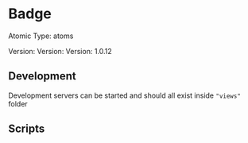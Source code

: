 # Badge

Atomic Type: atoms

Version: Version: Version: 1.0.12




## Development

Development servers can be started and should all exist inside `"views"` folder

## Scripts
